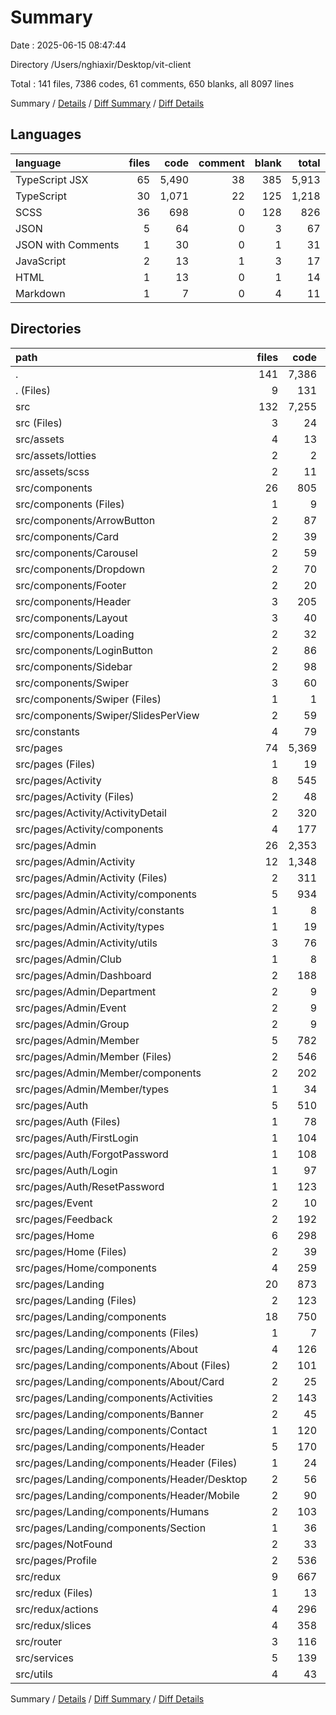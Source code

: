 # Summary

Date : 2025-06-15 08:47:44

Directory /Users/nghiaxir/Desktop/vit-client

Total : 141 files,  7386 codes, 61 comments, 650 blanks, all 8097 lines

Summary / [Details](details.md) / [Diff Summary](diff.md) / [Diff Details](diff-details.md)

## Languages
| language | files | code | comment | blank | total |
| :--- | ---: | ---: | ---: | ---: | ---: |
| TypeScript JSX | 65 | 5,490 | 38 | 385 | 5,913 |
| TypeScript | 30 | 1,071 | 22 | 125 | 1,218 |
| SCSS | 36 | 698 | 0 | 128 | 826 |
| JSON | 5 | 64 | 0 | 3 | 67 |
| JSON with Comments | 1 | 30 | 0 | 1 | 31 |
| JavaScript | 2 | 13 | 1 | 3 | 17 |
| HTML | 1 | 13 | 0 | 1 | 14 |
| Markdown | 1 | 7 | 0 | 4 | 11 |

## Directories
| path | files | code | comment | blank | total |
| :--- | ---: | ---: | ---: | ---: | ---: |
| . | 141 | 7,386 | 61 | 650 | 8,097 |
| . (Files) | 9 | 131 | 2 | 14 | 147 |
| src | 132 | 7,255 | 59 | 636 | 7,950 |
| src (Files) | 3 | 24 | 1 | 6 | 31 |
| src/assets | 4 | 13 | 0 | 4 | 17 |
| src/assets/lotties | 2 | 2 | 0 | 0 | 2 |
| src/assets/scss | 2 | 11 | 0 | 4 | 15 |
| src/components | 26 | 805 | 6 | 108 | 919 |
| src/components (Files) | 1 | 9 | 0 | 1 | 10 |
| src/components/ArrowButton | 2 | 87 | 5 | 15 | 107 |
| src/components/Card | 2 | 39 | 0 | 5 | 44 |
| src/components/Carousel | 2 | 59 | 0 | 9 | 68 |
| src/components/Dropdown | 2 | 70 | 0 | 8 | 78 |
| src/components/Footer | 2 | 20 | 0 | 5 | 25 |
| src/components/Header | 3 | 205 | 0 | 26 | 231 |
| src/components/Layout | 3 | 40 | 1 | 8 | 49 |
| src/components/Loading | 2 | 32 | 0 | 5 | 37 |
| src/components/LoginButton | 2 | 86 | 0 | 9 | 95 |
| src/components/Sidebar | 2 | 98 | 0 | 9 | 107 |
| src/components/Swiper | 3 | 60 | 0 | 8 | 68 |
| src/components/Swiper (Files) | 1 | 1 | 0 | 1 | 2 |
| src/components/Swiper/SlidesPerView | 2 | 59 | 0 | 7 | 66 |
| src/constants | 4 | 79 | 19 | 9 | 107 |
| src/pages | 74 | 5,369 | 30 | 398 | 5,797 |
| src/pages (Files) | 1 | 19 | 0 | 1 | 20 |
| src/pages/Activity | 8 | 545 | 0 | 35 | 580 |
| src/pages/Activity (Files) | 2 | 48 | 0 | 8 | 56 |
| src/pages/Activity/ActivityDetail | 2 | 320 | 0 | 14 | 334 |
| src/pages/Activity/components | 4 | 177 | 0 | 13 | 190 |
| src/pages/Admin | 26 | 2,353 | 1 | 152 | 2,506 |
| src/pages/Admin/Activity | 12 | 1,348 | 0 | 71 | 1,419 |
| src/pages/Admin/Activity (Files) | 2 | 311 | 0 | 19 | 330 |
| src/pages/Admin/Activity/components | 5 | 934 | 0 | 44 | 978 |
| src/pages/Admin/Activity/constants | 1 | 8 | 0 | 1 | 9 |
| src/pages/Admin/Activity/types | 1 | 19 | 0 | 2 | 21 |
| src/pages/Admin/Activity/utils | 3 | 76 | 0 | 5 | 81 |
| src/pages/Admin/Club | 1 | 8 | 0 | 4 | 12 |
| src/pages/Admin/Dashboard | 2 | 188 | 1 | 22 | 211 |
| src/pages/Admin/Department | 2 | 9 | 0 | 5 | 14 |
| src/pages/Admin/Event | 2 | 9 | 0 | 5 | 14 |
| src/pages/Admin/Group | 2 | 9 | 0 | 5 | 14 |
| src/pages/Admin/Member | 5 | 782 | 0 | 40 | 822 |
| src/pages/Admin/Member (Files) | 2 | 546 | 0 | 29 | 575 |
| src/pages/Admin/Member/components | 2 | 202 | 0 | 7 | 209 |
| src/pages/Admin/Member/types | 1 | 34 | 0 | 4 | 38 |
| src/pages/Auth | 5 | 510 | 0 | 45 | 555 |
| src/pages/Auth (Files) | 1 | 78 | 0 | 13 | 91 |
| src/pages/Auth/FirstLogin | 1 | 104 | 0 | 8 | 112 |
| src/pages/Auth/ForgotPassword | 1 | 108 | 0 | 7 | 115 |
| src/pages/Auth/Login | 1 | 97 | 0 | 8 | 105 |
| src/pages/Auth/ResetPassword | 1 | 123 | 0 | 9 | 132 |
| src/pages/Event | 2 | 10 | 0 | 5 | 15 |
| src/pages/Feedback | 2 | 192 | 22 | 16 | 230 |
| src/pages/Home | 6 | 298 | 7 | 25 | 330 |
| src/pages/Home (Files) | 2 | 39 | 0 | 6 | 45 |
| src/pages/Home/components | 4 | 259 | 7 | 19 | 285 |
| src/pages/Landing | 20 | 873 | 0 | 84 | 957 |
| src/pages/Landing (Files) | 2 | 123 | 0 | 17 | 140 |
| src/pages/Landing/components | 18 | 750 | 0 | 67 | 817 |
| src/pages/Landing/components (Files) | 1 | 7 | 0 | 1 | 8 |
| src/pages/Landing/components/About | 4 | 126 | 0 | 11 | 137 |
| src/pages/Landing/components/About (Files) | 2 | 101 | 0 | 6 | 107 |
| src/pages/Landing/components/About/Card | 2 | 25 | 0 | 5 | 30 |
| src/pages/Landing/components/Activities | 2 | 143 | 0 | 19 | 162 |
| src/pages/Landing/components/Banner | 2 | 45 | 0 | 4 | 49 |
| src/pages/Landing/components/Contact | 1 | 120 | 0 | 7 | 127 |
| src/pages/Landing/components/Header | 5 | 170 | 0 | 12 | 182 |
| src/pages/Landing/components/Header (Files) | 1 | 24 | 0 | 3 | 27 |
| src/pages/Landing/components/Header/Desktop | 2 | 56 | 0 | 4 | 60 |
| src/pages/Landing/components/Header/Mobile | 2 | 90 | 0 | 5 | 95 |
| src/pages/Landing/components/Humans | 2 | 103 | 0 | 5 | 108 |
| src/pages/Landing/components/Section | 1 | 36 | 0 | 8 | 44 |
| src/pages/NotFound | 2 | 33 | 0 | 5 | 38 |
| src/pages/Profile | 2 | 536 | 0 | 30 | 566 |
| src/redux | 9 | 667 | 0 | 58 | 725 |
| src/redux (Files) | 1 | 13 | 0 | 3 | 16 |
| src/redux/actions | 4 | 296 | 0 | 25 | 321 |
| src/redux/slices | 4 | 358 | 0 | 30 | 388 |
| src/router | 3 | 116 | 2 | 10 | 128 |
| src/services | 5 | 139 | 0 | 34 | 173 |
| src/utils | 4 | 43 | 1 | 9 | 53 |

Summary / [Details](details.md) / [Diff Summary](diff.md) / [Diff Details](diff-details.md)